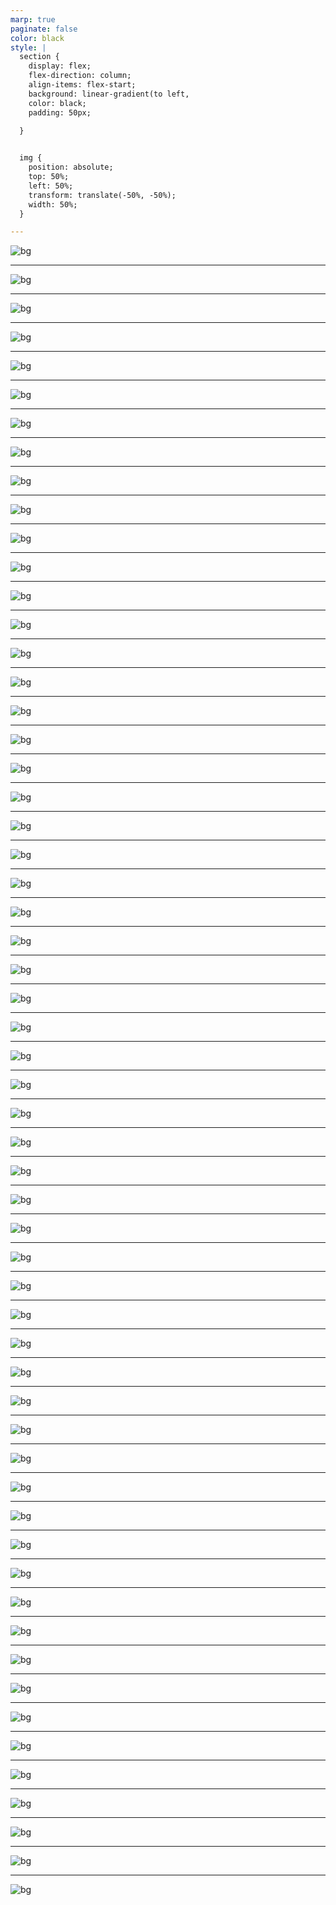 ```yaml
---
marp: true
paginate: false
color: black
style: |
  section {
    display: flex;
    flex-direction: column;
    align-items: flex-start;
    background: linear-gradient(to left, 
    color: black;
    padding: 50px;
    
  }


  img {
    position: absolute;
    top: 50%;
    left: 50%;
    transform: translate(-50%, -50%);  
    width: 50%;  
  }

---
```


![bg](https://i.imgur.com/jVEqRAk.jpg) 
<!-- 1
Hello everyone, Stéphane Morel, I introduce myself as a student of the promotion, designer and application developer.

I am in professional retraining, I wanted to do this training after a previous web developer training.
I wanted to learn certain concepts and especially the design of applications. Which made me choose this program with Simplons. I am targeting the title of designer and application developer in addition to web developer.

For the context of my masterpiece project: I have had a first professional life in commerce. I want to create a business management application called BPIM (Business Product Inventory Management) where merchants can track their products on the system and ultimately this application will be linked to an online e-commerce so the merchant will have all the information necessary to effectively manage his store.

-->

---

![bg](https://i.imgur.com/v0IDlvO.jpg) 
<!-- 2
Dans le sommaire, vous pouvez voir que je vais vous conduire de l'expression des besoins à une démonstration en passant par la succession de toutes les étapes de conception d'un projet informatique.
Pour terminer avec une conclusion, évidemment.
 
-->

---

![bg](https://i.imgur.com/9l8ByMh.jpg) 
<!-- 3
Je me suis inspiré de ma première vie professionnelle dans le commerce. Je voulais concevoir un outil puissant de gestion pour les commerçants. À terme, cet outil sera en lien avec leur boutique en ligne pour les aider à gérer efficacement leurs produits, clients, livraisons, factures, employés... le tout centralisé dans une seule et même application BPIM.
Durant ma présentation, je vais vous expliquer comment j'ai conçu une fonctionnalité d'ajout d'un ou plusieurs produits par commerçant.

-->

---

![bg](https://i.imgur.com/PPwsYAW.jpg) 
<!-- 4 
Un petit peu de contexte.
 

-->

---

![bg](https://i.imgur.com/fJhMF41.jpg) 
<!-- 5
Je suis d'abord parti par une étude des utilisateurs cibles. Les 2 principaux, en tout cas, commerçants et clients. Donc là je me suis appuyé sur la technique des personas. Je vous montre un premier persona qui idéalise un commerçant avec ses attentes et surtout ses besoins pour gérer sa boutique efficacement et accroître la satisfaction de ses clients.
-->

---

![bg](https://i.imgur.com/vEfKSxR.jpg) 
<!-- 6 
Ensuite un persona qui représente un client parce qu'on n'a pas de commerce sans client ! Qui lui a d'autres besoins et frustrations en recherche de matériels et d'innovation constante qui ne peut se permettre de manquer de quoi que ce soit. Parce qu'on le sait tous les clients sont très exigeants !

L'idée des personas, c'est d'identifier de vrais besoins pour être certain qu'on conçoit et qu'on développe de vraies fonctionnalités et pas des fonctionnalités qui ne correspondraient pas aux attentes de leurs utilisateurs. Je vais tenter de répondre à chaque frustration de mes utilisateurs cibles.


-->

---

![bg](https://i.imgur.com/df6MJbh.jpg) 
<!-- 7 
J'ai commencé par lister les fonctionnalités principales de mon application. Pour la fonctionnalité que je vais vous présenter en fil conducteur de cette présentation qui est de créer un produit appartenant à un marchand spécifique.

J'aurais besoin que ...
-->

---

![bg](https://i.imgur.com/58pH0Mb.jpg) 
<!-- 8 
Avant de démarrer le projet donc là sur cette slide, je vous présente une partie des objectifs que je me suis fixés.

Dans mon contexte, je me suis attardé sur les tests d'intégration avec mon backend.

J'ai démarré mon développement pour mobile en premier car c'est quand même plus pratique nous le verrons dans la partie démonstration de l'application, je suis en train de travailler actuellement sur la version desktop.

De veiller à mettre en place un tant soit peu des bonnes pratiques que ce soit par exemple le nommage.

Et également de veiller à ce que l'application soit bien sécurisée en chiffrant les mdp des utilisateurs et en validant les entrées utilisateurs, par exemple. Pour me protéger des injections SQL.

-->

---

![bg](https://i.imgur.com/qjuWYBd.jpg) 
<!-- 8.5 
Ces objectifs étant fixés et le contexte posé, le point de départ c'est d'exprimer des besoins. Étant seul j'ai choisi de m'appuyer sur GitHub qui a une fonctionnalité de gestion de projet afin de pouvoir identifier des fonctionnalités. 
J'ai exprimé les besoins un peu comme le ferait un PO dans une équipe de dev (en tant que commerçant je souhaite pouvoir ajouter un article avec...) ici c'est plutôt un formulaire d'ajout de produit avec les propriétés de mes articles avec l'ensemble des règles de gestion associées et que je dois implémenter.
-->
---

![bg](https://i.imgur.com/gMVuJIu.jpg)
<!-- 9  
PPuis j'ai découpé ces besoins en milestones pour un premier découpage de la fonctionnalité.

-->

---

![bg](https://i.imgur.com/ERASI0z.jpg) 
<!-- 10 
Puis enfin en tickets de dev dans un kanban qui m'a permis de découper en tâches encore plus petites.
Ce qui m'a permis de savoir que si mes tickets de chaque milestone étaient terminés alors la tâche était finie et je pouvais passer à la suivante et ainsi de suite.

J'ai appris grâce à cette formation à concevoir avant d'implémenter.
-->
---

![bg](https://i.imgur.com/mbuPVgf.jpg)
<!-- 11 
Donc je vais parler de la partie conception

-->
---

![bg](https://i.imgur.com/8c4xGme.jpg) 
<!-- 12 
Et plus particulièrement de la conception du front
-->
---

![bg](https://i.imgur.com/MUiJv7B.jpg) 
<!-- 13 
J'ai procédé à la définition des zones de mes différents écrans. Ici, je vous montre un zoning, l'application est assez simple, mais l'important c'est de situer sur un écran, le type d'information qu'on a dans chacune des zones, l'en-tête, la navigation, etc.

-->
---

![bg](https://i.imgur.com/xaQCPsl.jpg)
<!-- 14 
Après la définition des zones, j'ai procédé à un wireframing donc grossièrement d'avoir une vision du futur écran à implémenter, les liens entre les pages HTML pour le front.

On peut commencer à se projeter dans le futur écran avec la barre de navigation et le logo qui indique l'identité du site.

Et en termes de conception, ça va nous aider plus tard, pour définir les différents éléments conteneurs qui vont nous permettre d'avoir la disposition souhaitée.

-->

---

![bg](https://i.imgur.com/3ekq60r.jpg) 
<!-- 15 
J'ai procédé à la réflexion qui ici est assez plate et simple, mais de l'arborescence du site, comment on navigue dans le site ?

Pour atteindre le formulaire de création d'article qui est le fil rouge de ma présentation.


-->

---

![bg](https://i.imgur.com/56zsnPe.jpg) 
<!-- 16 
Je vous présente la charte graphique où j'ai défini la palette de couleurs et la police que j'ai utilisée.

-->
---

![bg](https://i.imgur.com/yc6LLMr.jpg)
<!-- 17
Enfin la maquette statique.
C'est en quelque sorte le zoning + les wireframes + la charte graphique qui donnent la maquette statique.
Tout est statique, il n'y a aucune logique, ni de validation, aucun lien avec le back mais de voir le rendu final des écrans.

-->
---

![bg](https://i.imgur.com/RvxQGlw.jpg)
<!-- 18  
La conception du Front de la présentation étant terminée, je me suis préoccupé dans un 2e temps de la conception et la modélisation des données.

-->
---

![bg](https://i.imgur.com/h4DpI6W.jpg) 
<!-- 19 
Toujours en m'appuyant sur l'expression de besoin, j'ai suivi la méthode MERISE qui nous donne 3 ÉTAPES À SUIVRE dans la conception et la modélisation des données. 
Le modèle conceptuel, le modèle logique ainsi que le modèle physique pour construire le schéma de la base de données. 
Au niveau conceptuel, il s'agit d'identifier et de représenter ici sous la forme d'un modèle graphique dit ENTITÉ ASSOCIATION, mais qu'on pourrait représenter textuellement pour représenter les entités qui ont été identifiées dans l'analyse des besoins.
Et chacune de ces entités a des propriétés qui lui sont propres, qui viennent définir l'entité.
Et chose particulière et OBLIGATOIRE dans cette ÉTAPE, c'est d'avoir un DISCRIMINANT, un identifiant unique qui apparaît ici en gras souligné. Et chaque entité dispose de son propre identifiant. Ça vient répondre aux besoins métiers, aux besoins des commerçants, des produits, de savoir de quoi je parle.
Il y a des symboles Bleus entre les entités qui viennent représenter grâce à un VERBE, le LIEN SÉMANTIQUE qu'il y a entre les entités qui sont une association, ainsi que des CARDINALITÉS pour dire combien de fois une entité peut être en association avec une autre. Ici on a une relation 1 à plusieurs et on peut le lire dans les 2 sens.
Exemple :

0 ou plusieurs commerçants lister un et un seul et même produit.
Un et un seul et même produit peut être listé par 0 ou plusieurs commerçants.

Donc là je fais la transition vers la slide sur le modèle logique de données.

-->
---

![bg](https://i.imgur.com/URlDNrK.jpg) 
<!-- 20 
En introduction de cette slide, on a fait le choix d'un type de base de données qui est ici relationnel.
!!!! Ou dans MERISE, les entités deviennent des tables, les propriétés deviennent des colonnes, les discriminants des clés primaires et les associations deviennent des clés étrangères !!!. 
À noter la règle importante de transformation des associations en clés étrangères. Dans une relation 1N, MERISE nous dit que la clé étrangère glisse du côté du 1. Donc pour nous, le SIRET des commerçants glisse dans la table produits qui est en association.


-->
---

![bg](https://i.imgur.com/FiNpKPu.jpg) 
<!-- 21 
Et enfin le modèle physique de données. Il s'agit d'un script SQL qui met en place la base de données.
Il s'agit de la transposition en code, en instruction SQL, du modèle logique de données et donc qui permet comme son nom l'indique d'aller créer physiquement le schéma de la base de données sur le disque dur dans un système physique. 

Donc dans les grandes lignes, c'est le reflet du modèle logique. Sauf que j'ai un peu dénormalisé le modèle en introduisant un identifiant numérique dans toutes les tables et qui devient la clé primaire, ce qui va optimiser les jointures pour des raisons de performance. Cependant, je garantis en base de données la cohérence des données, à savoir la reprise de chacun des discriminants en les transformant en clés secondaires, c'est-à-dire en mettant une contrainte d'unicité.

-->
---

![bg](https://i.imgur.com/co5SeNu.jpg)
<!-- 22  
Je vais donc maintenant passer à la conception des traitements. 
Qui dit programme informatique dit données. Donc là je vous ai présenté la partie donnée, conception des données, de quelles données on a besoin dans l'application et maintenant il s'agit de présenter les traitements. Qu'est-ce qu'on va faire de ces données ?

-->
---

![bg](https://i.imgur.com/bSFt65E.jpg) 
<!-- 23 
Toujours en vue de répondre aux besoins des commerçants, je me suis appuyé sur le concept de cas d'utilisation qui est ici représenté graphiquement avec un diagramme UML de cas d'utilisation. On retrouve l'acteur de mon application, notre commerçant, qui est authentifié car je me suis focalisé sur l'ajout de produits dans le système. Le diagramme est à jour en ce sens. 

On note qu'il y a une notion de multiplicité, 0 à plusieurs, la petite étoile dans la notation UML pour dire plusieurs fois, c'est la multiplicité qui est associée au cas d'utilisation. La petite étiquette en UML donne une condition préalable pour effectuer une action.

-->
---

![bg](https://i.imgur.com/QaynTiP.jpg)
<!-- 24  
Une fois qu'on a identifié les différents traitements à implémenter, on rentre dans le détail. Je suis dans une technologie orientée objet et qui dit objet dit classe. 
Je parlerai de la stack plus tard mais je suis en TypeScript donc là je l'évoque car on vient poser du vocabulaire et pour poser ce vocabulaire 
il faut savoir dans quel langage orienté objet on parle. 
On retrouve donc les différentes classes de mes entités, mes entités métiers sont devenues des tables en base de données et là elles sont en train de devenir des classes côté traitement. Donc chacune de mes entités est représentée sous la forme d'une classe qui va me permettre d'instancier cette classe pour obtenir des objets et faire des traitements avec. Donc on y retrouve quelques concepts de l'orienté objet.
Pour ne pas répéter le mapping de mon identifiant qui est du même type et qui porte le même nom dans mes entités, j'ai procédé à une abstraction dans une classe que j'ai appelée base entity et dont toutes mes entités concrètes donc merchant et product mais même d'autres si par la suite j'ai d'autres entités héritent de l'ID de type number. C'est ce qu'on appelle l'héritage en langage objet. 
On le voit en UML. Pour parler un petit peu du langage UML, le + veut dire public.
Sinon il y a une association de type agrégation par exemple entre merchant et product.
Le petit losange vide ou blanc du côté de product vient dire que c'est merchant qui a une référence vers product.
Ça vient dire que si je supprime un produit, ça ne supprimera pas le commerçant associé. Ce n'est pas parce que je supprime un produit que je supprime le compte d'un commerçant. 
On voit le petit 1 du côté du merchant, c'est la multiplicité, pour dire combien de fois on peut être en association. 

-->
---

![bg](https://i.imgur.com/Yqfqe4g.jpg) 
<!-- 25 
Cette 3e et dernière slide qui présente la conception des traitements, 
c'est un diagramme de séquence toujours pour mon cas d'utilisation, d'ajout de un ou plusieurs produits par commerçant. 
Comment s'exécute le code correspondant au cas d'utilisation ? 
Puisque un cas d'utilisation, c'est une exécution de séquence de traitement dans le programme.
L'acteur à gauche qui est ici le commerçant et qui va déclencher l'exécution du cas d'utilisation.
Concrètement c'est cliquer sur le bouton qui va soumettre le formulaire de création d'article. 
J'envoie une information à un autre objet pour faire une partie des traitements. 
J'envoie une requête HTTP avec le verbe, l'URL et le body en JSON qui correspond aux données entrées dans mon formulaire vers le back pour être traité.
L'essentiel que je fais apparaître ici, c'est la communication entre les objets. 
Quand on crée un article, ça peut bien se passer ou mal se passer.
Pour ça, on a les scénarios alternatifs. Donc là il y a un rectangle qui apparaît avec un trait en pointillé au milieu. La partie haute, tout se passe bien avec une réponse HTTP qui traverse toutes les couches du système pour envoyer un statut 201 created. C'est un retour de fonction.
Et la partie basse du rectangle, le scénario avec les cas d'erreur, j'ai mis en place la validation. Ça ne va pas plus loin après le validateur et ça va retourner un autre statut HTTP 400 au client pour lui dire qu'il y a eu une erreur de validation que j'ai identifiée au préalable. Exemple : champ manquant, référence déjà existante...

-->
---

![bg](https://i.imgur.com/AZOZJ7G.jpg) 
<!-- 26 
Ayant conçu les traitements et l'interface. 
J'ai mis en place et suivi un principe d'architecture. Donc là, je vais présenter des slides autour de l'architecture.

-->
---

![bg](https://i.imgur.com/JXlLjUW.jpg)
<!-- 27 

!!! .... !!!

Persistance des données
Ces couches ont des responsabilités bien spécifiques, comme je viens de le dire. 
Et également des responsabilités communes. Enfin, j'ai mis en place pour des raisons d'expérience utilisateur, de la validation dans le front, dans la couche présentation et pour la garantie de la qualité de la cohérence des données. J'ai validé dans la couche métier. 
Donc le principal ou un des principaux avantages du découpage en 3 couches de l'application, !!! 
c'est par exemple de pouvoir les déployer indépendamment les unes des autres !!!.. 
mais aussi de travailler indépendamment sur chaque couche.

-->
---

![bg](https://i.imgur.com/8TXrtUe.jpg)
<!-- 28  
Pour répondre aux besoins de cette séparation en couches logiques, je me suis appuyé sur une stack technique qui est adaptée à cette architecture en choisissant 
SvelteKit qui est un framework que j'ai choisi pour sa réactivité et son routeur sous forme d'arborescence de fichiers. 
J'y reviendrai plus tard dans la partie implémentation.
NestJs parce qu'il est dans le même langage que SvelteKit en TypeScript et qu'il utilise des ORM (object relation mapping) pour l'aspect relationnel.
Et enfin PostgreSQL qui est une base de données relationnelle qui vient répondre aux problématiques de cohérence et de vérification de l'intégrité des données évoquées plutôt dans l'architecture. 
Et puis c'est une base gratuite par rapport à d'autres concurrents du marché qui sont payants.

-->
---

![bg](https://i.imgur.com/SwFYGSp.jpg) 
<!-- 29 
Je vais passer à la partie implémentation après avoir conçu les 3 couches de l'application et vous présenter comment j'ai implémenté dans les grandes lignes mon code par couche et par responsabilité. 

-->
---

![bg](https://i.imgur.com/RN2p2VV.jpg) 
<!-- 30 -->
---

![bg](https://i.imgur.com/2xvN9ve.jpg) 

<!-- 31 
Parler du router

-->
---

![bg](https://i.imgur.com/xlGExB6.jpg)
<!-- 32  
app.html
-->
---

![bg](https://i.imgur.com/ObAGwqa.jpg) 
<!-- 33 -->
---

![bg](https://i.imgur.com/gXgnhlq.jpg) 
<!-- 34 
réactivité
UX

-->
---

![bg](https://i.imgur.com/3nNd8BU.jpg) 
<!-- 35 
validation du formulaire avec des regex sinon message d'erreurs
-->
---

![bg](https://i.imgur.com/ExY0iu2.jpg) 
<!-- 36 
couleur rouge
validation des regex
-->
---

![bg](https://i.imgur.com/dma0Bnk.jpg) 
<!-- 37 
aria-label
test accessibilité
-->
---

![bg](https://i.imgur.com/Ax01duC.jpg) 
<!-- 38 
fonction fetch de base pour factoriser mon code pour les autres fetch, variable d'environement

-->
---

![bg](https://i.imgur.com/re9ZDfQ.jpg) 
<!-- 39 -->
---

![bg](https://i.imgur.com/UvyLLeA.jpg) 
<!-- 40 
on retrouve notre Base entity
chaque entity et dans un dossier
un dossier Auth pour un soucis de lisibilité et de factorisation de mon code

-->
---
![bg](https://i.imgur.com/AntDzoM.jpg)

---

![bg](https://i.imgur.com/EnRpmEB.jpg)
<!-- 41 
Renvoie des statuts HTTP vus dans le diagramme de séquence.
Ne passe pas le contrôleur si les entrées ne sont pas validées.
Je lui demande de les valider par mon DTO.
La couche contrôleur a fini son travail, ses responsabilités, 
c'est-à-dire d'exposer le endpoint, 
d'appliquer la validation sur les inputs. La prochaine étape, c'est d'appeler la couche services qui elle, va concrètement implémenter la logique métier de cette fonctionnalité.  
 -->
---

![bg](https://i.imgur.com/2RCovav.jpg) 
<!-- 42 
Le DTO en exemple pour la création d'un article,
on retrouve les champs de saisie qu'on avait dans le front
avec les mêmes règles de validation sur champ obligatoire et la longueur. 

-->
---

![bg](https://i.imgur.com/Kp4TDGs.jpg) 
<!-- 43 
La prochaine étape, c'est d'appeler la couche services qui elle, va concrètement implémenter la logique métier de cette fonctionnalité de création d'article
qui appelle la méthode save du repository de NestJS qui va sauvegarder l'article en BDD.

-->
---

![bg](https://i.imgur.com/KHnRrS9.jpg)
<!-- 44  
Base entity.
Relation entre les entities.
Et on a donc des annotations avec ce framework ORM pour lui dire que cette classe est mappée avec la table Merchant.
Donc en sauvegardant les données dans le service avec la méthode save, l'ORM fera une requête SQL insert into products (reference, name, description, merchant_id) values
    ('CD123456', 'Livre - Le Petit Prince', 'Un conte philosophique écrit par Antoine de Saint-Exupéry', 1),
donc l'ORM est configuré et s'appuie sur le mapping.

-->

---
![bg](https://i.imgur.com/yXRnmKb.jpg)
<!-- 44_5-->
---

![bg](https://i.imgur.com/IYDTveQ.jpg) 
<!-- 45 -->
---

![bg](https://i.imgur.com/jj9amj1.jpg) 
<!-- 46 
J'ai mis en place un jeu de données avec lesquels j'ai fait des tests m'évitant de remplir 50 fois les mêmes formulaires.
-->
---

![bg](https://i.imgur.com/z7WdeqB.jpg)
<!-- 47  -->
---

![bg](https://i.imgur.com/QGDFaXw.jpg)
<!-- 48  
Côté test, j'ai surtout testé les routes de mon back avec Postman en simulant le front pour pouvoir tester si tout fonctionnait avec les renvois de statuts déjà pensés au préalable dans le diagramme de séquence, vous vous rappelez :)
Là c'est le cas où tout se passe bien.
-->
---

![bg](https://i.imgur.com/G0OIBfQ.jpg) 
<!-- 49 -->
---

![bg](https://i.imgur.com/FRkXQWG.jpg) 
<!-- 50 -->
---

![bg](https://i.imgur.com/tyVAm71.jpg)
<!-- 51 -->
---

![bg](https://i.imgur.com/3cdgXQX.jpg)
<!-- 52 -->
---

![bg](https://i.imgur.com/gVLe9PR.jpg)
<!-- 51 
J'ai enfin testé mon application sur différents navigateurs pour voir la compatibilité de mon application.
 -->
---

![bg](https://i.imgur.com/RLjXiBe.jpg) 
<!-- 52 -->
---

![bg](https://i.imgur.com/YxuYV23.jpg) 
<!-- 53 -->




